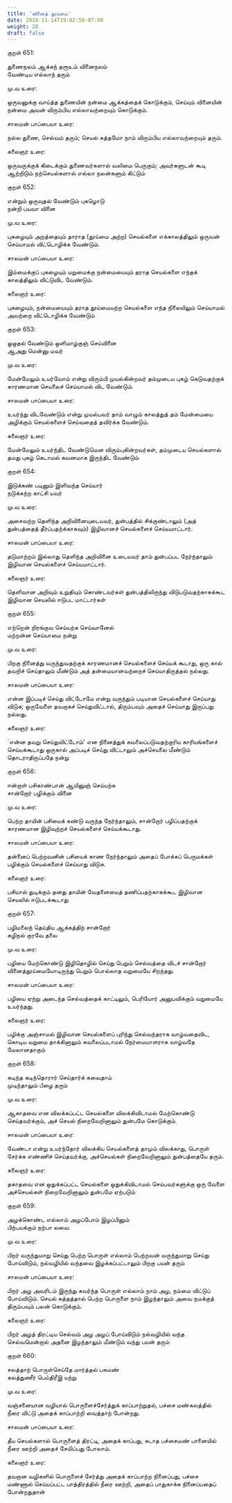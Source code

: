 ```yaml
---
title: 'வினைத் தூய்மை'
date: 2018-11-14T19:02:50-07:00
weight: 28
draft: false
---
```



குறள்  651:

துணைநலம் ஆக்கந் தரூஉம் வினைநலம்  
வேண்டிய எல்லாந் தரும்

மு.வ உரை:

ஒருவனுக்கு வாய்த்த துணையின் நன்மை ஆக்கத்தைக் கொடுக்கும், செய்யும் வினையின் நன்மை அவன் விரும்பிய எல்லாவற்றையும் கொடுக்கும்.

சாலமன் பாப்பையா உரை:

நல்ல துணை, செல்வம் தரும்; செயல் சுத்தமோ நாம் விரும்பிய எல்லாவற்றையும் தரும்.

கலைஞர் உரை:

ஒருவருக்குக் கிடைக்கும் துணைவர்களால் வலிமை பெருகும்; அவர்களுடன் கூடி ஆற்றிடும் நற்செயல்களால் எல்லா நலன்களும் கிட்டும்

குறள்  652:

என்றும் ஒருவுதல் வேண்டும் புகழொடு  
நன்றி பயவா வினை

மு.வ உரை:

புகழையும் அறத்தையும் தாராத (தூய்மை அற்ற) செயல்களை எக்காலத்திலும் ஒருவன் செய்யாமல் விட்டொழிக்க வேண்டும்.

சாலமன் பாப்பையா உரை:

இம்மைக்குப் புகழையும் மறுமைக்கு நன்மையையும் தராத செயல்களை எந்தக் காலத்திலும் விட்டுவிட வேண்டும்.

கலைஞர் உரை:

புகழையும், நன்மையையும் தராத தூய்மையற்ற செயல்களை எந்த நிலையிலும் செய்யாமல் அவற்றை விட்டொழிக்க வேண்டும்

குறள்  653:

ஓஒதல் வேண்டும் ஒளிமாழ்குஞ் செய்வினை  
ஆஅது மென்னு மவர்

மு.வ உரை:

மேன்மேலும் உயர்வோம் என்று விரும்பி முயல்கின்றவர் தம்முடைய புகழ் கெடுவதற்குக் காரணமான செயலைச் செய்யாமல் விட வேண்டும்.

சாலமன் பாப்பையா உரை:

உயர்ந்து விடவேண்டும் என்று முயல்பவர் தாம் வாழும் காலத்துத் தம் மேன்மையை அழிக்கும் செயல்களைச் செய்வதைத் தவிர்க்க வேண்டும்.

கலைஞர் உரை:

மேன்மேலும் உயர்ந்திட வேண்டுமென விரும்புகின்றவர்கள், தம்முடைய செயல்களால் தமது புகழ் கெடாமல் கவனமாக இருந்திட வேண்டும்

குறள்  654:

இடுக்கண் படினும் இளிவந்த செய்யார்  
நடுக்கற்ற காட்சி யவர்

மு.வ உரை:

அசைவற்ற ‌தெளிந்த அறிவினையுடையவர், துன்பத்தில் சிக்குண்டாலும் (அத் துன்பத்தைத் தீர்ப்பதற்க்காகவும்) இழிவானச் செயல்களைச் செய்யமாட்டார்.

சாலமன் பாப்பையா உரை:

தடுமாற்றம் இல்லாது தெளிந்த அறிவினை உடையவர் தாம் துன்பப்பட நேர்ந்தாலும் இழிவான செயல்களைச் செய்யமாட்டார்.

கலைஞர் உரை:

தெளிவான அறிவும் உறுதியும் கொண்டவர்கள் துன்பத்திலிருந்து விடுபடுவதற்காகக்கூட இழிவான செயலில் ஈடுபட மாட்டார்கள்

குறள்  655:

எற்றென் றிரங்குவ செய்யற்க செய்வானேல்  
மற்றன்ன செய்யாமை நன்று

மு.வ உரை:

பிறகு நினைத்து வருந்துவதற்குக் காரணமானச் செயல்களைச் செய்யக் கூடாது, ஒரு கால் தவறிச் செய்தாலும் மீண்டும் அத் தன்மையானவற்றைச் செய்யாதிருத்தல் நல்லது.

சாலமன் பாப்பையா உரை:

என்ன இப்படிச் செய்து விட்டோமே என்று வருந்தும் படியான செயல்களைச் செய்யாது விடுக; ஒருவேளை தவறாகச் செய்துவிட்டால், திரும்பவும் அதைச் செய்யாது இருப்பது நல்லது.

கலைஞர் உரை:

`என்ன தவறு செய்துவிட்டோம்' என நினைத்துக் கவலைப்படுவதற்குரிய காரியங்களைச் செய்யக்கூடாது ஒருகால் அப்படிச் செய்து விட்டாலும் அச்செயலை மீண்டும் தொடராதிருப்பதே நன்று

குறள்  656:

ஈன்றாள் பசிகாண்பான் ஆயினுஞ் செய்யற்க  
சான்றோர் பழிக்கும் வினை

மு.வ உரை:

பெற்ற தாயின் பசியைக் கண்டு வருந்த நேர்ந்தாலும், சான்றோர் பழிப்பதற்குக் காரணமான இழிவுற்றச் செயல்களைச் செய்யக்கூடாது.

சாலமன் பாப்பையா உரை:

தன்னைப் பெற்றவனின் பசியைக் காண நேர்ந்தாலும் அதைப் போக்கப் பெருமக்கள் பழிக்கும் செயல்களைச் செய்யாது விடுக.

கலைஞர் உரை:

பசியால் துடிக்கும் தனது தாயின் வேதனையைத் தணிப்பதற்காகக்கூட இழிவான செயலில் ஈடுபடக்கூடாது

குறள்  657:

பழிமலைந் தெய்திய ஆக்கத்திற் சான்றோர்  
கழிநல் குரவே தலை

மு.வ உரை:

பழியை மேற்கொண்டு இழிதொழில் செய்து பெறும் செல்வத்தை விடச் சான்றோர் வினைத்தூய்மையோடிருந்து பெறும் பொல்லாத வறுமையே சிறந்தது.

சாலமன் பாப்பையா உரை:

பழியை ஏற்று அடைந்த செல்வத்தைக் காட்டிலும், பெரியோர் அனுபவிக்கும் வறுமையே உயர்ந்தது.

கலைஞர் உரை:

பழிக்கு அஞ்சாமல் இழிவான செயல்களைப் புரிந்து செல்வந்தராக வாழ்வதைவிட, கொடிய வறுமை தாக்கினாலும் கவலைப்படாமல் நேர்மையாளராக வாழ்வதே மேலானதாகும்

குறள்  658:

கடிந்த கடிந்தொரார் செய்தார்க் கவைதாம்  
முடிந்தாலும் பீழை தரும்

மு.வ உரை:

ஆகாதவை என விலக்கப்பட்ட செயல்களை விலக்கிவிடாமல் மேற்கொண்டு செய்தவர்க்கும், அச் செயல் நிறைவேறினாலும் துன்பமே கொடுக்கும்.

சாலமன் பாப்பையா உரை:

வேண்டா என்று உயர்ந்தோர் விலக்கிய செயல்களைத் தாமும் விலக்காது, பொருள் சேர்க்க எண்ணிச் செய்தவர்க்கு, அச்செயல்கள் நிறைவேறினாலும் துன்பத்தையே தரும்.

கலைஞர் உரை:

தகாதவை என ஒதுக்கப்பட்ட செயல்களை ஒதுக்கிவிடாமல் செய்பவர்களுக்கு ஒரு வேளை அச்செயல்கள் நிறைவேறினாலும் துன்பமே ஏற்படும்

குறள்  659:

அழக்கொண்ட எல்லாம் அழப்போம் இழப்பினும்  
பிற்பயக்கும் நற்பா லவை

மு.வ உரை:

பிறர் வருந்துமாறு செய்து பெற்ற பொருள் எல்லாம் பெற்றவன் வருந்துமாறு செய்து போய்விடும், நல்வழியில் வந்தவை இழக்கப்பட்டாலும் பிறகு பயன் தரும்

சாலமன் பாப்பையா உரை:

பிறர் அழ அவரிடம் இருந்து கவர்ந்த பொருள் எல்லாம் நாம் அழ, நம்மை விட்டுப் போய்விடும். செயல் சுத்தத்தால் பெற்ற பொருளை நாம் இழந்தாலும் அவை நமக்குத் திரும்பவும் பலன் கொடுக்கும்.

கலைஞர் உரை:

பிறர் அழத் திரட்டிய செல்வம் அழ அழப் போய்விடும் நல்வழியில் வந்த செல்வமென்றால் அதனை இழந்தாலும் மீண்டும் வந்து பயன் தரும்

குறள்  660:

சலத்தாற் பொருள்செய்தே மார்த்தல் பசுமண்  
கலத்துணீர் பெய்திரீஇ யற்று

மு.வ உரை:

வஞ்சனையான வழியால் பொருளைச்சேர்த்துக் காப்பாற்றுதல், பச்சை மண்கலத்தில் நீரை விட்டு அதைக் காப்பாற்றி வைத்தாற் போன்றது.

சாலமன் பாப்பையா உரை:

தீய செயல்களால் பொருளைத் திரட்டி, அதைக் காப்பது, சுடாத பச்சைமண் பானையில் நீரை ஊற்றி அதைச் சேமிப்பது போலாம்.

கலைஞர் உரை:

தவறான வழிகளில் பொருளைச் சேர்த்து அதைக் காப்பாற்ற நினைப்பது, பச்சை மண்ணால் செய்யப்பட்ட பாத்திரத்தில் நீரை ஊற்றி, அதைப் பாதுகாக்க நினைப்பதைப் போன்றதுதான்